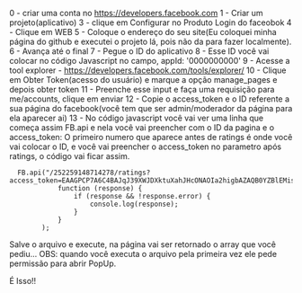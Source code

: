 0 - criar uma conta no https://developers.facebook.com
1 - Criar um projeto(aplicativo)
3 - clique em Configurar no Produto Login do faceobok
4 - Clique em WEB
5 - Coloque o endereço do seu site(Eu coloquei minha página do github e executei o projeto lá, pois não da para fazer localmente).
6 - Avança até o final
7 - Pegue o ID do aplicativo
8 - Esse ID você vai colocar no código Javascript no campo, appId: '0000000000'
9 - Acesse a tool explorer - https://developers.facebook.com/tools/explorer/
10 - Clique em Obter Token(acesso do usuário) e marque a opção manage_pages e depois obter token
11 - Preenche esse input e faça uma requisição para me/accounts, clique em enviar
12 - Copie o access_token e o ID referente a sua página do facebook(você tem que ser admin/moderador da página para ela aparecer ai)
13 - No código javascript você vai ver uma linha que começa assim FB.api e nela você vai preencher com o ID da pagina e o access_token:
    O primeiro numero que aparece antes de ratings é onde você vai colocar o ID, e você vai preencher o access_token no parametro após ratings, o código vai ficar assim.

      FB.api("/252259148714278/ratings?access_token=EAAGPCP7A6C4BAJqJ39XWJDXktuXahJHcONAOIa2higbAZAQB0YZBlEMisNGKzAPFSLRMrjCTrDOwwH29UGzcglQo0SxbDsZABpLV3Q8JJRHB6ugiH9KVZBM1EZCN9ipVgS766QXhqpryLIPBfNK2kZADTylSs31yZBEI4zwig6IIEyChEviN3mDhwPZBSdwRuqq6ZB549QbDZCbAZDZD",
                function (response) {
                    if (response && !response.error) {
                        console.log(response);
                    }
                }
            );

Salve o arquivo e execute, na página vai ser retornado o array que você pediu...
OBS: quando você executa o arquivo pela primeira vez ele pede permissão para abrir PopUp.

É Isso!!